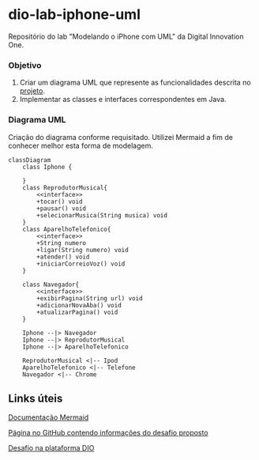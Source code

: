 # dio-lab-iphone-uml
Repositório do lab "Modelando o iPhone com UML" da Digital Innovation One.

### Objetivo
1. Criar um diagrama UML que represente as funcionalidades descrita no [projeto](https://github.com/digitalinnovationone/trilha-java-basico/blob/main/desafios/poo/README.md).
2. Implementar as classes e interfaces correspondentes em Java.


### Diagrama UML
Criação do diagrama conforme requisitado. Utilizei Mermaid a fim de conhecer melhor esta forma de modelagem.

```mermaid
classDiagram
    class Iphone {

    }
    class ReprodutorMusical{
        <<interface>>
        +tocar() void
        +pausar() void
        +selecionarMusica(String musica) void
    }
    class AparelhoTelefonico{
        <<interface>>
        +String numero
        +ligar(String numero) void
        +atender() void
        +iniciarCorreioVoz() void
    }
    
    class Navegador{
        <<interface>>
        +exibirPagina(String url) void
        +adicionarNovaAba() void
        +atualizarPagina() void
    }

    Iphone --|> Navegador
    Iphone --|> ReprodutorMusical
    Iphone --|> AparelhoTelefonico
 
    ReprodutorMusical <|-- Ipod
    AparelhoTelefonico <|-- Telefone
    Navegador <|-- Chrome

```

## Links úteis
[Documentação Mermaid](https://mermaid.js.org/intro/)

[Página no GitHub contendo informações do desafio proposto
](https://github.com/digitalinnovationone/trilha-java-basico/blob/main/desafios/poo/README.md)

[Desafio na plataforma DIO](https://web.dio.me/lab/desafio-de-projeto-1/learning/6d16483b-8e3c-4275-9e1d-9ecea46a839c?back=/play)
